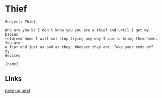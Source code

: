 # Thief

    Subject: Thief 

    Who are you bc I don't know you you are a thief and until I get my babies
    returned home I will not stop trying any way I can to bring them home. You are
    a liar and just as bad as they. Whoever they are. Take your code off my
    devices

    [name]

## Links

[prev](2023-07-25.md) [up](../) [next](2023-09-20.md)
